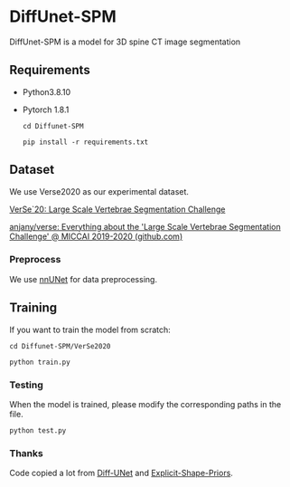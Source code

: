 # DiffUnet-SPM
DiffUnet-SPM is a model for 3D spine CT image segmentation



## Requirements

- Python3.8.10  
- Pytorch 1.8.1

  `cd Diffunet-SPM`

  `pip install -r requirements.txt`



## Dataset

We use Verse2020 as our experimental dataset.

[VerSe`20: Large Scale Vertebrae Segmentation Challenge](https://verse2020.grand-challenge.org/)

[anjany/verse: Everything about the 'Large Scale Vertebrae Segmentation Challenge' @ MICCAI 2019-2020 (github.com)](https://github.com/anjany/verse)



### Preprocess

We use [nnUNet](https://github.com/MIC-DKFZ/nnUNet/tree/nnunetv1) for data preprocessing.



## Training

If you want to train the model from scratch:

`cd Diffunet-SPM/VerSe2020`

`python train.py`



### Testing

When the model is trained, please modify the corresponding paths in the file.

`python test.py`



### Thanks

Code copied a lot from [Diff-UNet](https://github.com/ge-xing/Diff-UNet/tree/main) and [Explicit-Shape-Priors](https://github.com/AlexYouXin/Explicit-Shape-Priors/tree/main).
